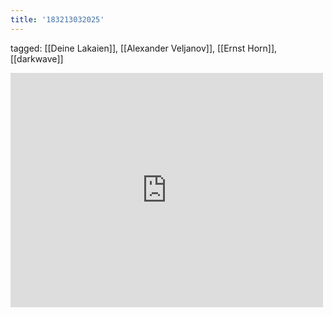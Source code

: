 ```yaml
---
title: '183213032025'
---
```

tagged: [[Deine Lakaien]], [[Alexander Veljanov]], [[Ernst Horn]], [[darkwave]]
<iframe allow="accelerometer; autoplay; clipboard-write; encrypted-media; gyroscope; picture-in-picture" allowfullscreen="" frameborder="0" height="375" id="youtube_iframe" src="https://www.youtube.com/embed/suT6zn6DW_k?feature=oembed&amp;enablejsapi=1&amp;origin=https://safe.txmblr.com&amp;wmode=opaque" width="500"></iframe>